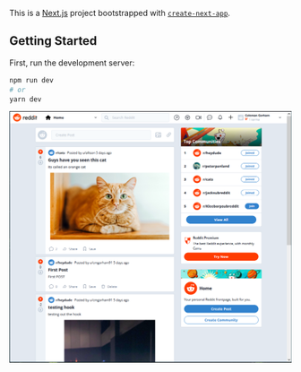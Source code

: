 This is a [Next.js](https://nextjs.org/) project bootstrapped with [`create-next-app`](https://github.com/vercel/next.js/tree/canary/packages/create-next-app).

## Getting Started

First, run the development server:

```bash
npm run dev
# or
yarn dev
```


![alt text](https://github.com/Dunkaroos91/reddit-clone/blob/main/RedditCone.PNG?raw=true)

